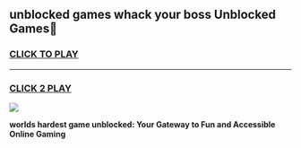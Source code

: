 
## unblocked games whack your boss Unblocked Games👋
<h3>
<a href="https://premium.freeplayer.one?title=unblocked_games_whack_your_boss&ref=16F">CLICK TO PLAY</a></h3>
<hr>

<h3>
<a href="https://premium.freeplayer.one?title=unblocked_games_whack_your_boss&ref=16F">CLICK 2 PLAY</a>
  
</h3>

<a href="https://premium.freeplayer.one?title=unblocked_games_whack_your_boss&ref=16F/"><img src="https://clearcache.store/games.png"></a>


**worlds hardest game unblocked: Your Gateway to Fun and Accessible Online Gaming**
